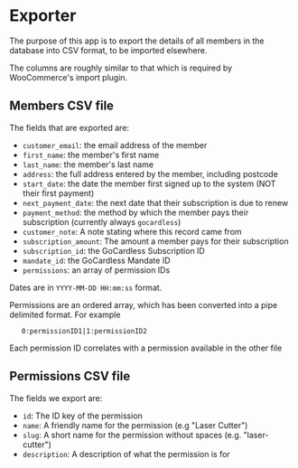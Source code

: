 # Exporter

The purpose of this app is to export the details of all members in the database into CSV format, to be imported elsewhere.

The columns are roughly similar to that which is required by WooCommerce's import plugin.

## Members CSV file
The fields that are exported are:

- `customer_email`: the email address of the member
- `first_name`: the member's first name
- `last_name`: the member's last name
- `address`: the full address entered by the member, including postcode
- `start_date`: the date the member first signed up to the system (NOT their first payment)
- `next_payment_date`: the next date that their subscription is due to renew
- `payment_method`: the method by which the member pays their subscription (currently always `gocardless`)
- `customer_note`: A note stating where this record came from
- `subscription_amount`: The amount a member pays for their subscription
- `subscription_id`: the GoCardless Subscription ID
- `mandate_id`: the GoCardless Mandate ID
- `permissions`: an array of permission IDs

Dates are in `YYYY-MM-DD HH:mm:ss` format. 

Permissions are an ordered array, which has been converted into a pipe delimited format.  For example

```
   0:permissionID1|1:permissionID2
```

Each permission ID correlates with a permission available in the other file

## Permissions CSV file

The fields we export are:
- `id`: The ID key of the permission
- `name`: A friendly name for the permission (e.g "Laser Cutter")
- `slug`: A short name for the permission without spaces (e.g. "laser-cutter")
- `description`: A description of what the permission is for
